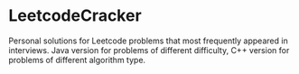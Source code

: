 # LeetcodeCracker
Personal solutions for Leetcode problems that most frequently appeared in interviews. Java version for problems of different difficulty, C++ version for problems of different algorithm type. 
